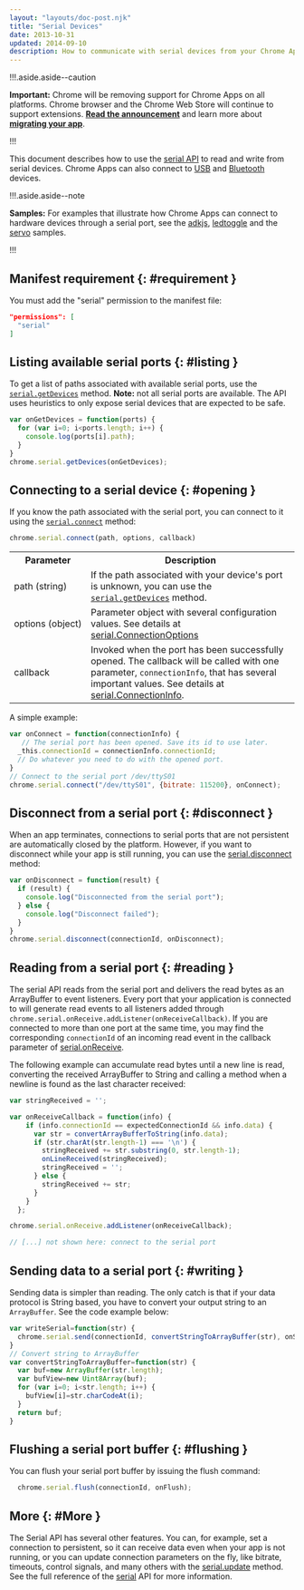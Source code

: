 ```yaml
---
layout: "layouts/doc-post.njk"
title: "Serial Devices"
date: 2013-10-31
updated: 2014-09-10
description: How to communicate with serial devices from your Chrome App.
---
```


!!!.aside.aside--caution

**Important:** Chrome will be removing support for Chrome Apps on all platforms. Chrome browser and
the Chrome Web Store will continue to support extensions. [**Read the announcement**][1] and learn
more about [**migrating your app**][2].

!!!

This document describes how to use the [serial API][3] to read and write from serial devices. Chrome
Apps can also connect to [USB][4] and [Bluetooth][5] devices.

!!!.aside.aside--note

**Samples:** For examples that illustrate how Chrome Apps can connect to hardware devices through a
serial port, see the [adkjs][6], [ledtoggle][7] and the [servo][8] samples.

!!!

## Manifest requirement {: #requirement }

You must add the "serial" permission to the manifest file:

```json
"permissions": [
  "serial"
]
```

## Listing available serial ports {: #listing }

To get a list of paths associated with available serial ports, use the [`serial.getDevices`][9]
method. **Note:** not all serial ports are available. The API uses heuristics to only expose serial
devices that are expected to be safe.

```js
var onGetDevices = function(ports) {
  for (var i=0; i<ports.length; i++) {
    console.log(ports[i].path);
  }
}
chrome.serial.getDevices(onGetDevices);
```

## Connecting to a serial device {: #opening }

If you know the path associated with the serial port, you can connect to it using the
[`serial.connect`][10] method:

```js
chrome.serial.connect(path, options, callback)
```

<table border="0"><tbody><tr><th scope="col">Parameter</th><th scope="col">Description</th></tr><tr><td>path&nbsp;(string)</td><td>If the path associated with your device's port is unknown, you can use the <a href="https://developer.chrome.com/apps/serial#method-getDevices"><code>serial.getDevices</code></a> method.</td></tr><tr><td>options&nbsp;(object)</td><td>Parameter object with several configuration values. See details at <a href="/apps/serial#type-ConnectionOptions">serial.ConnectionOptions</a></td></tr><tr><td>callback</td><td>Invoked when the port has been successfully opened. The callback will be called with one parameter, <code>connectionInfo</code>, that has several important values. See details at <a href="/apps/serial#type-ConnectionInfo">serial.ConnectionInfo</a>.</td></tr></tbody></table>

A simple example:

```js
var onConnect = function(connectionInfo) {
   // The serial port has been opened. Save its id to use later.
  _this.connectionId = connectionInfo.connectionId;
  // Do whatever you need to do with the opened port.
}
// Connect to the serial port /dev/ttyS01
chrome.serial.connect("/dev/ttyS01", {bitrate: 115200}, onConnect);
```

## Disconnect from a serial port {: #disconnect }

When an app terminates, connections to serial ports that are not persistent are automatically closed
by the platform. However, if you want to disconnect while your app is still running, you can use the
[serial.disconnect][14] method:

```js
var onDisconnect = function(result) {
  if (result) {
    console.log("Disconnected from the serial port");
  } else {
    console.log("Disconnect failed");
  }
}
chrome.serial.disconnect(connectionId, onDisconnect);
```

## Reading from a serial port {: #reading }

The serial API reads from the serial port and delivers the read bytes as an ArrayBuffer to event
listeners. Every port that your application is connected to will generate read events to all
listeners added through `chrome.serial.onReceive.addListener(onReceiveCallback)`. If you are
connected to more than one port at the same time, you may find the corresponding `connectionId` of
an incoming read event in the callback parameter of [serial.onReceive][15].

The following example can accumulate read bytes until a new line is read, converting the received
ArrayBuffer to String and calling a method when a newline is found as the last character received:

```js
var stringReceived = '';

var onReceiveCallback = function(info) {
    if (info.connectionId == expectedConnectionId && info.data) {
      var str = convertArrayBufferToString(info.data);
      if (str.charAt(str.length-1) === '\n') {
        stringReceived += str.substring(0, str.length-1);
        onLineReceived(stringReceived);
        stringReceived = '';
      } else {
        stringReceived += str;
      }
    }
  };

chrome.serial.onReceive.addListener(onReceiveCallback);

// [...] not shown here: connect to the serial port
```

## Sending data to a serial port {: #writing }

Sending data is simpler than reading. The only catch is that if your data protocol is String based,
you have to convert your output string to an `ArrayBuffer`. See the code example below:

```js
var writeSerial=function(str) {
  chrome.serial.send(connectionId, convertStringToArrayBuffer(str), onSend);
}
// Convert string to ArrayBuffer
var convertStringToArrayBuffer=function(str) {
  var buf=new ArrayBuffer(str.length);
  var bufView=new Uint8Array(buf);
  for (var i=0; i<str.length; i++) {
    bufView[i]=str.charCodeAt(i);
  }
  return buf;
}
```

## Flushing a serial port buffer {: #flushing }

You can flush your serial port buffer by issuing the flush command:

```js
  chrome.serial.flush(connectionId, onFlush);
```

## More {: #More }

The Serial API has several other features. You can, for example, set a connection to persistent, so
it can receive data even when your app is not running, or you can update connection parameters on
the fly, like bitrate, timeouts, control signals, and many others with the [serial.update][16]
method. See the full reference of the [serial][17] API for more information.

[1]: https://blog.chromium.org/2020/01/moving-forward-from-chrome-apps.html
[2]: https://developer.chrome.com/apps/migration
[3]: serial
[4]: app_usb
[5]: app_bluetooth
[6]: https://github.com/GoogleChrome/chrome-app-samples/tree/master/samples/serial/adkjs#readme
[7]: https://github.com/GoogleChrome/chrome-app-samples/tree/master/samples/serial/ledtoggle#readme
[8]: https://github.com/GoogleChrome/chrome-app-samples/tree/master/samples/servo#readme
[9]: https://developer.chrome.com/apps/serial#method-getDevices
[10]: https://developer.chrome.com/apps/serial#method-connect
[11]: https://developer.chrome.com/apps/serial#method-getDevices
[12]: /apps/serial#type-ConnectionOptions
[13]: /apps/serial#type-ConnectionInfo
[14]: /apps/serial#method-disconnect
[15]: /apps/serial#event-onReceive
[16]: /apps/serial#method-update
[17]: /apps/serial
